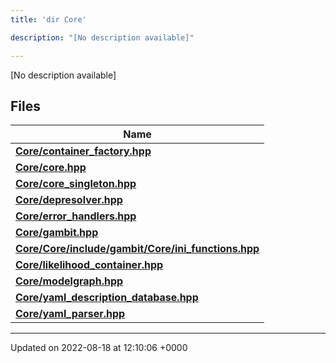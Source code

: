 ```yaml
---
title: 'dir Core'

description: "[No description available]"

---
```







[No description available]

## Files

| Name           |
| -------------- |
| **[Core/container_factory.hpp](/documentation/code/gambit_2-2/files/container__factory_8hpp/#file-container-factory.hpp)**  |
| **[Core/core.hpp](/documentation/code/gambit_2-2/files/core_8hpp/#file-core.hpp)**  |
| **[Core/core_singleton.hpp](/documentation/code/gambit_2-2/files/core__singleton_8hpp/#file-core-singleton.hpp)**  |
| **[Core/depresolver.hpp](/documentation/code/gambit_2-2/files/depresolver_8hpp/#file-depresolver.hpp)**  |
| **[Core/error_handlers.hpp](/documentation/code/gambit_2-2/files/error__handlers_8hpp/#file-error-handlers.hpp)**  |
| **[Core/gambit.hpp](/documentation/code/gambit_2-2/files/gambit_8hpp/#file-gambit.hpp)**  |
| **[Core/Core/include/gambit/Core/ini_functions.hpp](/documentation/code/gambit_2-2/files/core_2include_2gambit_2core_2ini__functions_8hpp/#file-core/include/gambit/core/ini-functions.hpp)**  |
| **[Core/likelihood_container.hpp](/documentation/code/gambit_2-2/files/likelihood__container_8hpp/#file-likelihood-container.hpp)**  |
| **[Core/modelgraph.hpp](/documentation/code/gambit_2-2/files/modelgraph_8hpp/#file-modelgraph.hpp)**  |
| **[Core/yaml_description_database.hpp](/documentation/code/gambit_2-2/files/yaml__description__database_8hpp/#file-yaml-description-database.hpp)**  |
| **[Core/yaml_parser.hpp](/documentation/code/gambit_2-2/files/yaml__parser_8hpp/#file-yaml-parser.hpp)**  |






-------------------------------

Updated on 2022-08-18 at 12:10:06 +0000
